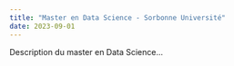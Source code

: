 ```yaml
---
title: "Master en Data Science - Sorbonne Université"
date: 2023-09-01
---
```

Description du master en Data Science...